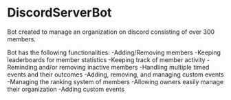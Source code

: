 # DiscordServerBot
Bot created to manage an organization on discord consisting of over 300 members.

Bot has the following functionalities:
 -Adding/Removing members
 -Keeping leaderboards for member statistics
 -Keeping track of member activity
   -Reminding and/or removing inactive members
 -Handling multiple timed events and their outcomes
 -Adding, removing, and managing custom events
 -Managing the ranking system of members
 -Allowing owners easily manage their organization
 -Adding custom events
